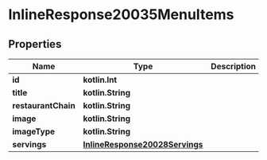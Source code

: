 
# InlineResponse20035MenuItems

## Properties
Name | Type | Description | Notes
------------ | ------------- | ------------- | -------------
**id** | **kotlin.Int** |  | 
**title** | **kotlin.String** |  | 
**restaurantChain** | **kotlin.String** |  | 
**image** | **kotlin.String** |  | 
**imageType** | **kotlin.String** |  | 
**servings** | [**InlineResponse20028Servings**](InlineResponse20028Servings.md) |  |  [optional]



